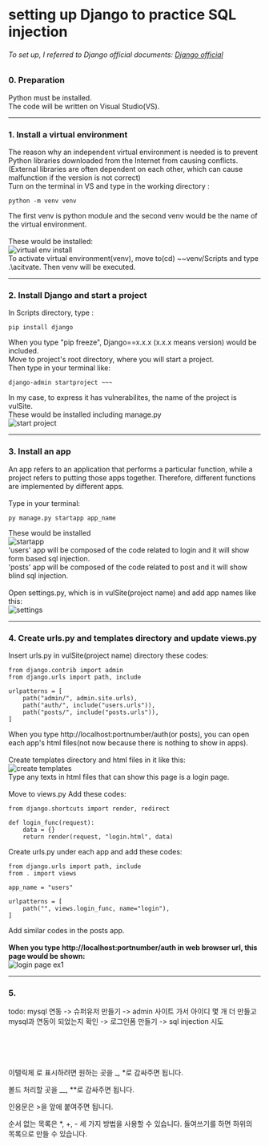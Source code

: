 # setting up Django to practice SQL injection
###### To set up, I referred to Django official documents: [Django official](https://www.djangoproject.com/)

### 0. Preparation
Python must be installed.  
The code will be written on Visual Studio(VS).

-----------

### 1. Install a virtual environment
The reason why an independent virtual environment is needed is to prevent Python libraries downloaded from the Internet from causing conflicts. (External libraries are often dependent on each other, which can cause malfunction if the version is not correct)  
Turn on the terminal in VS and type in the working directory :

    python -m venv venv

The first venv is python module and the second venv would be the name of the virtual environment.  
</br>
These would be installed:  
![virtual env install](https://user-images.githubusercontent.com/63287638/120278132-dc10e880-c2ef-11eb-9467-dbf6cd484398.PNG)
</br>
To activate virtual environment(venv), move to(cd) ~~venv/Scripts and type .\acitvate. Then venv will be executed.

-----------

### 2. Install Django and start a project
In Scripts directory, type : 

    pip install django

When you type "pip freeze", Django==x.x.x (x.x.x means version) would be included.
</br>
Move to project's root directory, where you will start a project.
</br>
Then type in your terminal like:

    django-admin startproject ~~~

In my case, to express it has vulnerabilites, the name of the project is vulSite.
</br>
These would be installed including manage.py  
![start project](https://user-images.githubusercontent.com/63287638/120280136-4591f680-c2f2-11eb-8639-dcaacb513b76.PNG)
</br>

-----------

### 3. Install an app
An app refers to an application that performs a particular function, while a project refers to putting those apps together. Therefore, different functions are implemented by different apps.
</br>
</br>
Type in your terminal:

    py manage.py startapp app_name

These would be installed  
![startapp](https://user-images.githubusercontent.com/63287638/120281293-b8e83800-c2f3-11eb-9a57-1453c5a13ef3.PNG)
</br>
'users' app will be composed of the code related to login and it will show form based sql injection.  
'posts' app will be composed of the code related to post and it will show blind sql injection.
</br>
</br>
Open settings.py, which is in vulSite(project name) and add app names like this:  
![settings](https://user-images.githubusercontent.com/63287638/120285386-25fdcc80-c2f8-11eb-992a-fd5813d36f3f.PNG)
</br>

-----------

### 4. Create urls.py and templates directory and update views.py
Insert urls.py in vulSite(project name) directory these codes:

    from django.contrib import admin
    from django.urls import path, include

    urlpatterns = [
        path("admin/", admin.site.urls),
        path("auth/", include("users.urls")),
        path("posts/", include("posts.urls")),
    ]

When you type ht<span>tp://</span>localhost:portnumber/auth(or posts), you can open each app's html files(not now because there is nothing to show in apps).
</br>
</br>
Create templates directory and html files in it like this:  
![create templates](https://user-images.githubusercontent.com/63287638/120286629-6f9ae700-c2f9-11eb-8368-2dd93515e59c.PNG)
</br>
Type any texts in html files that can show this page is a login page.  
</br>
Move to views.py
Add these codes:

    from django.shortcuts import render, redirect

    def login_func(request):
        data = {}
        return render(request, "login.html", data)

Create urls.py under each app and add these codes:

    from django.urls import path, include
    from . import views

    app_name = "users"

    urlpatterns = [
        path("", views.login_func, name="login"),
    ]

Add similar codes in the posts app.
</br>
</br>
__When you type ht<span>tp://</span>localhost:portnumber/auth in web browser url, this page would be shown:__  
![login page ex1](https://user-images.githubusercontent.com/63287638/120288127-d8369380-c2fa-11eb-875b-0572566115e4.png)
</br>

-----------

### 5.

todo: mysql 연동 -> 슈퍼유저 만들기 -> admin 사이트 가서 아이디 몇 개 더 만들고 mysql과 연동이 되었는지 확인 -> 로그인폼 만들기 -> sql injection 시도


</br></br></br></br>
이탤릭체 로 표시하려면 원하는 곳을 _, *로 감싸주면 됩니다.

볼드 처리할 곳을 __, **로 감싸주면 됩니다.

인용문은 >을 앞에 붙여주면 됩니다.

순서 없는 목록은 *, +, - 세 가지 방법을 사용할 수 있습니다. 들여쓰기를 하면 하위의 목록으로 만들 수 있습니다.